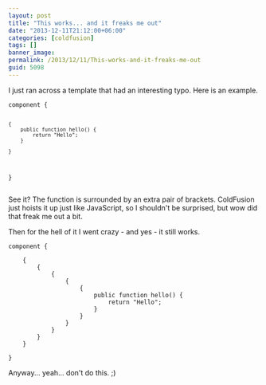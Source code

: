 ```yaml
---
layout: post
title: "This works... and it freaks me out"
date: "2013-12-11T21:12:00+06:00"
categories: [coldfusion]
tags: []
banner_image: 
permalink: /2013/12/11/This-works-and-it-freaks-me-out
guid: 5098
---
```


<p>
I just ran across a template that had an interesting typo. Here is an example.
</p>
<!--more-->
<pre><code class="language-javascript">component {

	{
		public function hello() {
			return "Hello";
		}

	}
	
}</code></pre>

<p>
See it? The function is surrounded by an extra pair of brackets. ColdFusion just hoists it up just like JavaScript, so I shouldn't be surprised, but wow did that freak me out a bit.
</p>

<p>
Then for the hell of it I went crazy - and yes - it still works.
</p>

<pre><code class="language-javascript">component {

	{
		{
			{
				{
					{
						public function hello() {
							return "Hello";
						}
					}
				}
			}
		}
	}

}</code></pre>

<p>
Anyway... yeah... don't do this. ;)
</p>